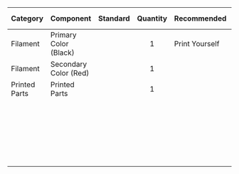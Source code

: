 
| Category      | Component             | Standard  | Quantity  | Recommended    | Alternative Source | Alternative Source 2 | Alt 3   | Notes   | Other   |
| ------------- | --------------------- | --------- | :-------: | -------------- |------------------- | -------------------- | ------- | ------- | ------- |
| Filament      | Primary Color (Black) |           | 1         | Print Yourself | [Paramount ABS](https://www.paramount-3d.com/product-page/absblack)      | Content              | Content | Content | Content |
| Filament      | Secondary Color (Red) |           | 1         | 	             | [Paramount ABS](https://www.paramount-3d.com/product-page/abs-pantone-enzo-red-485c-1-75mm-1kg-filament-trrl3020485c) | Content              | Content | Content | Content |
| Printed Parts | Printed Parts         |           | 1         | 	             | Print It Forward   |                      |         |         |         |
|          |           |           |           |           |            |          |          |          |          |
|          |           |           |           |           |            |          |          |          |          |
|          |           |           |           |           |            |          |          |          |          |
|          |           |           |           |           |            |          |          |          |          |
|          |           |           |           |           |            |          |          |          |          |
|          |           |           |           |           |            |          |          |          |          |
|          |           |           |           |           |            |          |          |          |          |
|          |           |           |           |           |            |          |          |          |          |
|          |           |           |           |           |            |          |          |          |          |
|          |           |           |           |           |            |          |          |          |          |
|          |           |           |           |           |            |          |          |          |          |
|          |           |           |           |           |            |          |          |          |          |
|          |           |           |           |           |            |          |          |          |          |
|          |           |           |           |           |            |          |          |          |          |
|          |           |           |           |           |            |          |          |          |          |
|          |           |           |           |           |            |          |          |          |          |
|          |           |           |           |           |            |          |          |          |          |
|          |           |           |           |           |            |          |          |          |   |
|          |           |           |           |           |            |          |          |          |   |
|          |           |           |           |           |            |          |          |          |   |
|          |           |           |           |           |            |          |          |          |   |
|          |           |           |           |           |            |          |          |          |   |
|          |           |           |           |           |            |          |          |          |   |
|          |           |           |           |           |            |          |          |          |   |
|          |           |           |           |           |            |          |          |          |   |
